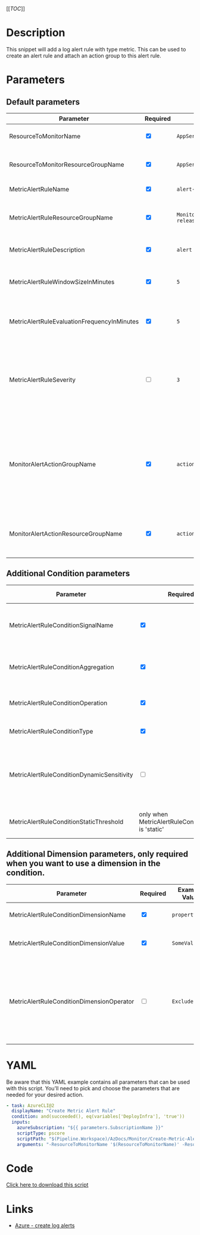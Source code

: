 [[_TOC_]]

# Description

This snippet will add a log alert rule with type metric. This can be used to create an alert rule and attach an action group to this alert rule.

# Parameters

## Default parameters

| Parameter                                   | Required                        | Example Value                                   | Description                                                                                                                    |
| ------------------------------------------- | ------------------------------- | ----------------------------------------------- | ------------------------------------------------------------------------------------------------------------------------------ |
| ResourceToMonitorName                       | <input type="checkbox" checked> | `AppService-name`                               | The name of the resource to monitor                                                                                            |
| ResourceToMonitorResourceGroupName          | <input type="checkbox" checked> | `AppService-resourcegroup`                      | The resource group of the resource to monitor                                                                                  |
| MetricAlertRuleName                         | <input type="checkbox" checked> | `alert-rule-name`                               | The alert rule name                                                                                                            |
| MetricAlertRuleResourceGroupName            | <input type="checkbox" checked> | `Monitoring-release-$(Release.EnvironmentName)` | The name of the Resource Group the alert rule to be created in.                                                                |
| MetricAlertRuleDescription                  | <input type="checkbox" checked> | `alert rule description`                        | The description of the alert rule.                                                                                             |
| MetricAlertRuleWindowSizeInMinutes          | <input type="checkbox" checked> | `5`                                             | Time over which to aggregate metrics in minutes.                                                                               |
| MetricAlertRuleEvaluationFrequencyInMinutes | <input type="checkbox" checked> | `5`                                             | Frequency with which to evaluate the rule in  minutes.                                                                         |
| MetricAlertRuleSeverity                     | <input type="checkbox">         | `3`                                             | Severity of the alert, can be 0 (critical), 1 (Error), 2 (Warning), 3 (Informational) or 4 (Verbose). The default is 3.        |
| MonitorAlertActionGroupName                 | <input type="checkbox" checked> | `action-group-name`                             | The name of the actiongroup name. This is a function name, so a smart reference to the contents of the actiongroup is advised. |
| MonitorAlertActionResourceGroupName         | <input type="checkbox" checked> | `action-group-resourcegroup`                    | The name of the Resource Group for the action group to be created in.                                                          |

## Additional Condition parameters

| Parameter                                  | Required                                           | Example Value | Description                                                                                                                                                                            |
| ------------------------------------------ | -------------------------------------------------- | ------------- | -------------------------------------------------------------------------------------------------------------------------------------------------------------------------------------- |
| MetricAlertRuleConditionSignalName         | <input type="checkbox" checked>                    | `Http500`     | The name of the metric to be used, to receive a list of possible values use `az monitor metrics list-definitions --resource $resourceId`.                                              |
| MetricAlertRuleConditionAggregation        | <input type="checkbox" checked>                    | `Average`     | The time aggregation, can be one of the following: "Average", "Count", "Maximum", "Minimum", "Total"                                                                                   |
| MetricAlertRuleConditionOperation          | <input type="checkbox" checked>                    | `GreaterThan` | The threshold operator for the trigger. Can be one of the following: "GreaterThan", "LessThan" or "Equal".                                                                             |
| MetricAlertRuleConditionType               | <input type="checkbox" checked>                    | `static`      | The threshold value type for the trigger. Can be one of the following: "static", "dynamic"                                                                                             |
| MetricAlertRuleConditionDynamicSensitivity | <input type="checkbox">                            | `Medium`      | When MetricAlertRuleConditionType is set to "dynamic", this is used to determine the threshold sensitivity. Can be one of the following: "High", "Medium", "Low". Default is "Medium". |
| MetricAlertRuleConditionStaticThreshold    | only when MetricAlertRuleConditionType is 'static' | `10`          | When MetricAlertRuleConditionType is set to "static" this is the threshold value. Default is 0                                                                                         |

## Additional Dimension parameters, only required when you want to use a dimension in the condition. 

| Parameter                                 | Required                        | Example Value  | Description                                                                                           |
| ----------------------------------------- | ------------------------------- | -------------- | ----------------------------------------------------------------------------------------------------- |
| MetricAlertRuleConditionDimensionName     | <input type="checkbox" checked> | `propertyname` | The name of the dimension                                                                             |
| MetricAlertRuleConditionDimensionValue    | <input type="checkbox" checked> | `SomeValue`    | The values to apply on the operation                                                                  |
| MetricAlertRuleConditionDimensionOperator | <input type="checkbox">         | `Exclude`      | The dimension operator, must be one of the following: "Include", "Exclude". The default is "Include". |

# YAML

Be aware that this YAML example contains all parameters that can be used with this script. You'll need to pick and choose the parameters that are needed for your desired action.

```yaml
- task: AzureCLI@2
  displayName: "Create Metric Alert Rule"
  condition: and(succeeded(), eq(variables['DeployInfra'], 'true'))
  inputs:
    azureSubscription: "${{ parameters.SubscriptionName }}"
    scriptType: pscore
    scriptPath: "$(Pipeline.Workspace)/AzDocs/Monitor/Create-Metric-Alert-Rule.ps1"
    arguments: "-ResourceToMonitorName '$(ResourceToMonitorName)' -ResourceToMonitorResourceGroupName '$(ResourceToMonitorResourceGroupName)' -MetricAlertRuleName '$(MetricAlertRuleName)' -MetricAlertRuleResourceGroupName '$(MetricAlertRuleResourceGroupName)' -MetricAlertRuleDescription '$(MetricAlertRuleDescription)' -MetricAlertRuleWindowSizeInMinutes '$(MetricAlertRuleWindowSizeInMinutes)' -MetricAlertRuleEvaluationFrequencyInMinutes '$(MetricAlertRuleEvaluationFrequencyInMinutes)' -MetricAlertRuleSeverity '$(MetricAlertRuleSeverity)' -MonitorAlertActionGroupName '$(MonitorAlertActionGroupName)' -MonitorAlertActionResourceGroupName '$(MonitorAlertActionResourceGroupName)' -MetricAlertRuleConditionSignalName '$(MetricAlertRuleConditionSignalName)' -MetricAlertRuleConditionAggregation '$(MetricAlertRuleConditionAggregation)' -MetricAlertRuleConditionOperation '$(MetricAlertRuleConditionOperation)' -MetricAlertRuleConditionType '$(MetricAlertRuleConditionType)' -MetricAlertRuleConditionDynamicSensitivity '$(MetricAlertRuleConditionDynamicSensitivity)' -MetricAlertRuleConditionStaticThreshold '$(MetricAlertRuleConditionStaticThreshold)' -MetricAlertRuleConditionDimensionName '$(MetricAlertRuleConditionDimensionName)' -MetricAlertRuleConditionDimensionValue '$(MetricAlertRuleConditionDimensionValue)' -MetricAlertRuleConditionDimensionOperator '$(MetricAlertRuleConditionDimensionOperator)'"
```

# Code

[Click here to download this script](../../../../../src/Monitor/Create-Metric-Alert-Rule.ps1)

# Links

- [Azure - create log alerts](https://docs.microsoft.com/nl-nl/azure/azure-monitor/alerts/alerts-log)
